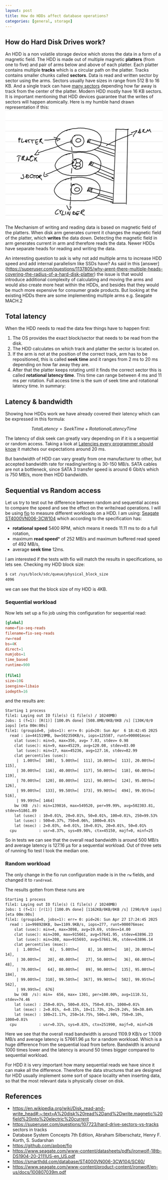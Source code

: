 ```yaml
---
layout: post
title: How do HDDs affect database operations?
categories: [general, storage]
---
```


## How do Hard Disk Drives work?

An HDD is a non volatile storage device which stores the data in a form of a magnetic
field. The HDD is made out of multiple magnetic  **platters** (from one to five) and pair of arms below and above of each platter.
Each platter contains multiple **tracks** which is a circular path on the platter.
Tracks contains smaller chunks called **sectors**. Data is read and written
sector by sector using the arms. Sectors usually have sizes in range from 512 B
to 16 KB. And a single track can have [many sectors](https://superuser.com/questions/107723/hard-drive-sectors-vs-tracks)
depending how far away is track from the center of the platter. Modern HDD mostly
have 16 KB sectors. It is important mentioning that HDD devices guarantee that
the writes of sectors will happen atomically. Here is my humble hand drawn
representation if this:
![HDD internal hand drawn representation](/assets/image/hdd-internal.png)

The Mechanism of writing and reading data is based on magnetic field of the platters. When disk arm generates current it changes the magnetic field of the platter,
which **writes** the data down. Detecting the magnetic field in arm generates
current in arm and therefore reads the data. Newer HDDs have separate heads for
reading and writing the data.

An interesting question to ask is why not add multiple arms to increase HDD speed
and add internal parallelism like SSDs have? As said in this [answer]
(https://superuser.com/questions/1137805/why-arent-there-multiple-heads-covering-the-radius-of-a-hard-disk-platter)
the issue is that would introduce additional complexity of calculating and moving
the arms and would also create more heat within the HDDs, and besides that they
would be much more expensive for consumer grade products. But looking at the
existing HDDs there are some implementing multiple arms e.g. Seagate MACH.2

## Total latency

When the HDD needs to read the data few things have to happen first:
1. The OS provides the exact block/sector that needs to be read from the disk.
2. The HDD calculates on which track and platter the sector is located on.
3. If the arm is not at the position of the correct track, arm has to be repositioned,
this is called **seek time** and it ranges from 2 ms to 20 ms depending on how far
away they are.
4. After that the platter keeps rotating until it finds the correct sector this
is called **rotational latency time**. This time can range between 4 ms and 11 ms
per rotation.
Full access time is the sum of seek time and rotational latency time. In summary:

## Latency & bandwidth

Showing how HDDs work we have already covered their latency which can be expressed
in this formula:
```math
TotalLatency = SeekTime + RotationalLatencyTime
```
The latency of disk seek can greatly vary depending on if it is a sequential or
random access. Taking a look at [Latencies every programmer should know](https://gist.github.com/jboner/2841832)
it matches our expectations around 20 ms.

But bandwidth of HDD can vary greatly from one manufacturer to other, but accepted
bandwidth rate for reading/writing is 30-150 MB/s. SATA cables are not a bottleneck,
since SATA 3 transfer speed is around 6 Gbit/s which is 750 MB/s, more then HDD
bandwidth.

## Sequential vs Random access

Let us try to test out he difference between random and sequential access to
compare the speed and see the effect on the write/read operations. I will be using
[fio](https://github.com/axboe/fio) to measure different workloads on a HDD. I
am using: [Seagate ST4000VN006-3CW104](https://smarthdd.com/database/ST4000VN006-3CW104/SC60/) which according to the specification has:
- **rotational speed** 5400 RPM, which means it needs 11.11 ms to do a full rotation,
- maximum **read speed*** of 252 MB/s and maximum buffered read speed of 492 MB/s,
- average **seek time** 12ms.

I am interested if the tests with fio will match the
results in specifications, so lets see. Checking my HDD block size:
```bash
$ cat /sys/block/sdc/queue/physical_block_size
4096
```

we can see that the block size of my HDD is 4KB.

### Sequential workload
Now lets set up a fio job using this configuration for sequential read:
```toml
[global]
name=fio-seq-reads
filename=fio-seq-reads
rw=read
bs=4K
direct=1
numjobs=1
time_based
runtime=900

[file1]
size=10G
ioengine=libaio
iodepth=16
```
and the results are:
```
Starting 1 process
file1: Laying out IO file(s) (1 file(s) / 10240MB)
Jobs: 1 (f=1): [R(1)] [100.0% done] [508.8MB/0KB/0KB /s] [130K/0/0 iops] [eta 00m:00s]
file1: (groupid=0, jobs=1): err= 0: pid=20: Sun Apr  6 18:42:45 2025
  read : io=441519MB, bw=502350KB/s, iops=125587, runt=900001msec
    slat (usec): min=5, max=356, avg= 7.03, stdev= 0.98
    clat (usec): min=9, max=45229, avg=120.08, stdev=83.00
     lat (usec): min=17, max=45236, avg=127.16, stdev=82.99
    clat percentiles (usec):
     |  1.00th=[  108],  5.00th=[  111], 10.00th=[  113], 20.00th=[  115],
     | 30.00th=[  116], 40.00th=[  117], 50.00th=[  118], 60.00th=[  119],
     | 70.00th=[  120], 80.00th=[  121], 90.00th=[  124], 95.00th=[  126],
     | 99.00th=[  133], 99.50th=[  173], 99.90th=[  494], 99.95th=[  516],
     | 99.99th=[ 1464]
    bw (KB  /s): min=139816, max=549520, per=99.99%, avg=502303.81, stdev=51861.89
    lat (usec) : 10=0.01%, 20=0.01%, 50=0.01%, 100=0.01%, 250=99.53%
    lat (usec) : 500=0.37%, 750=0.06%, 1000=0.01%
    lat (msec) : 2=0.03%, 4=0.01%, 10=0.01%, 20=0.01%, 50=0.01%
  cpu          : usr=8.37%, sys=89.98%, ctx=45150, majf=0, minf=25
```

So in tests we can see that the overall read bandwidth is around 500 MB/s and
average latency is 127.16 µs for a sequential workload. Out of three sets of running
fio test I took the median one.

### Random workload
The only change in the fio run configuration made is in the `rw` fields, and changed
it to `randread`. 

The results gotten from these runs are
```
Starting 1 process
file1: Laying out IO file(s) (1 file(s) / 10240MB)
Jobs: 1 (f=1): [r(1)] [100.0% done] [1162KB/0KB/0KB /s] [290/0/0 iops] [eta 00m:00s]
file1: (groupid=0, jobs=1): err= 0: pid=26: Sun Apr 27 17:24:45 2025
  read : io=998928KB, bw=1109.9KB/s, iops=277, runt=900076msec
    slat (usec): min=4, max=3098, avg=19.69, stdev=14.00
    clat (usec): min=200, max=915661, avg=57641.95, stdev=63896.23
     lat (usec): min=208, max=915693, avg=57661.96, stdev=63896.14
    clat percentiles (msec):
     |  1.00th=[    6],  5.00th=[    8], 10.00th=[   10], 20.00th=[   14],
     | 30.00th=[   20], 40.00th=[   27], 50.00th=[   36], 60.00th=[   48],
     | 70.00th=[   64], 80.00th=[   89], 90.00th=[  135], 95.00th=[  184],
     | 99.00th=[  310], 99.50th=[  367], 99.90th=[  502], 99.95th=[  562],
     | 99.99th=[  676]
    bw (KB  /s): min=  656, max= 1301, per=100.00%, avg=1110.51, stdev=74.46
    lat (usec) : 250=0.01%, 500=0.01%, 750=0.01%, 1000=0.01%
    lat (msec) : 2=0.01%, 4=0.15%, 10=11.73%, 20=19.24%, 50=30.84%
    lat (msec) : 100=21.17%, 250=14.75%, 500=1.98%, 750=0.10%, 1000=0.01%
  cpu          : usr=0.31%, sys=0.83%, ctx=251990, majf=0, minf=26
```
Here we see that the overall read bandwidth is around 1109.9 KB/s or 1.1009 MB/s and
average latency is 57661.96 µs for a random workload. Which is a huge difference
from the sequential load from before. Bandwidth is around 1000 times lower and the latency
is around 50 times bigger compared to sequential workload.

For HDD it is very important how many sequential reads we have since it can make all
the difference. Therefore the data structures that are designed for HDD usually implement
some sort of space locality when inserting data, so that the most relevant data is physically
closer on disk.

## References
- https://en.wikipedia.org/wiki/Disk_read-and-write_head#:~:text=A%20disk%20read%2Dand%2Dwrite,magnetic%20field%20into%20electric%20current
- https://superuser.com/questions/107723/hard-drive-sectors-vs-tracks sectors in tracks
- Database System Concepts 7th Edition, Abraham Silberschatz, Henry F. Korth,
S. Sudarshan
- https://github.com/axboe/fio
- https://www.seagate.com/www-content/datasheets/pdfs/ironwolf-18tb-DS1904-20-2111US-en_US.pdf
- https://smarthdd.com/database/ST4000VN006-3CW104/SC60/
- https://www.seagate.com/www-content/product-content/ironwolf/en-us/docs/100807039m.pdf

